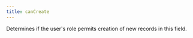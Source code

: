 ```yaml
---
title: canCreate
---
```

Determines if the user's role permits creation of new records in this field.
